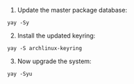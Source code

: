 1. Update the master package database:

```
yay -Sy
```

2. Install the updated keyring:

```
yay -S archlinux-keyring
```

3. Now upgrade the system:

```
yay -Syu
```
